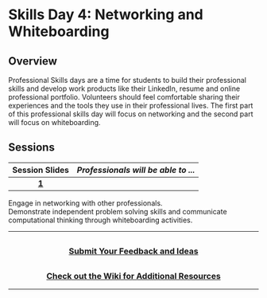 # Skills Day 4: Networking and Whiteboarding

## Overview

Professional Skills days are a time for students to build their professional skills and develop work products like their LinkedIn, resume and online professional portfolio. Volunteers should feel comfortable sharing their experiences and the tools they use in their professional lives. The first part of this professional skills day will focus on networking and the second part will focus on whiteboarding.

## Sessions

|                                                        Session Slides                                                         | _Professionals will be able to ..._ |
| :---------------------------------------------------------------------------------------------------------------------------: | :---------------------------------- |
| [**1**](https://docs.google.com/presentation/d/1k1nNIi9AR6fMLKa6cwACZ5x8VWnalsh3jDcSCyrJQ7Y/edit#slide=id.g81fbe596eb_0_1354) |

Engage in networking with other professionals.<br>
Demonstrate independent problem solving skills and communicate computational thinking through whiteboarding activities.

---

## <h3 align="center"><a href="https://forms.gle/vyAD1HFwXHZMRXrr9">Submit Your Feedback and Ideas</a></h3>

## <h3 align="center"><a href="https://github.com/itscodenation/curriculum-20-21/wiki">Check out the Wiki for Additional Resources</a></h3>

---
